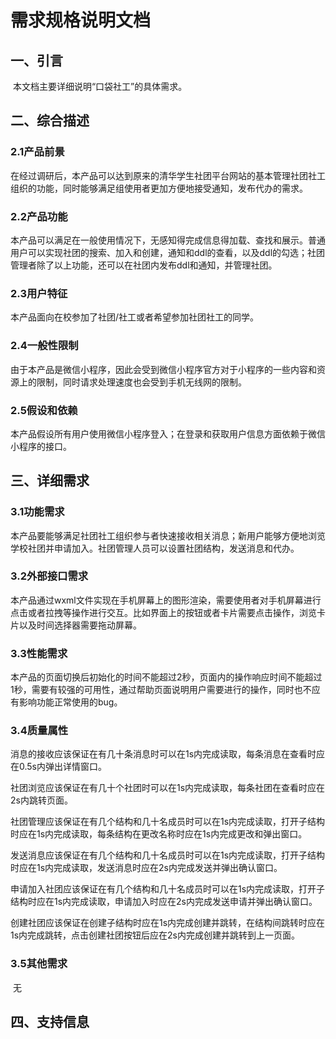 # 需求规格说明文档

## 一、引言

​	本文档主要详细说明“口袋社工”的具体需求。

## 二、综合描述

### 2.1产品前景
​	在经过调研后，本产品可以达到原来的清华学生社团平台网站的基本管理社团社工组织的功能，同时能够满足组使用者更加方便地接受通知，发布代办的需求。
### 2.2产品功能
​	本产品可以满足在一般使用情况下，无感知得完成信息得加载、查找和展示。普通用户可以实现社团的搜索、加入和创建，通知和ddl的查看，以及ddl的勾选；社团管理者除了以上功能，还可以在社团内发布ddl和通知，并管理社团。

### 2.3用户特征
   本产品面向在校参加了社团/社工或者希望参加社团社工的同学。
### 2.4一般性限制

   由于本产品是微信小程序，因此会受到微信小程序官方对于小程序的一些内容和资源上的限制，同时请求处理速度也会受到手机无线网的限制。

### 2.5假设和依赖

​	本产品假设所有用户使用微信小程序登入；在登录和获取用户信息方面依赖于微信小程序的接口。

## 三、详细需求

### 3.1功能需求
​	本产品要能够满足社团社工组织参与者快速接收相关消息；新用户能够方便地浏览学校社团并申请加入。社团管理人员可以设置社团结构，发送消息和代办。

### 3.2外部接口需求

​	本产品通过wxml文件实现在手机屏幕上的图形渲染，需要使用者对手机屏幕进行点击或者拉拽等操作进行交互。比如界面上的按钮或者卡片需要点击操作，浏览卡片以及时间选择器需要拖动屏幕。

### 3.3性能需求

​	本产品的页面切换后初始化的时间不能超过2秒，页面内的操作响应时间不能超过1秒，需要有较强的可用性，通过帮助页面说明用户需要进行的操作，同时也不应有影响功能正常使用的bug。

### 3.4质量属性

​	消息的接收应该保证在有几十条消息时可以在1s内完成读取，每条消息在查看时应在0.5s内弹出详情窗口。

​	社团浏览应该保证在有几十个社团时可以在1s内完成读取，每条社团在查看时应在2s内跳转页面。

​	社团管理应该保证在有几个结构和几十名成员时可以在1s内完成读取，打开子结构时应在1s内完成读取，每条结构在更改名称时应在1s内完成更改和弹出窗口。

​	发送消息应该保证在有几个结构和几十名成员时可以在1s内完成读取，打开子结构时应在1s内完成读取，发送消息时应在2s内完成发送并弹出确认窗口。

​	申请加入社团应该保证在有几个结构和几十名成员时可以在1s内完成读取，打开子结构时应在1s内完成读取，申请加入时应在2s内完成发送申请并弹出确认窗口。

​	创建社团应该保证在创建子结构时应在1s内完成创建并跳转，在结构间跳转时应在1s内完成跳转，点击创建社团按钮后应在2s内完成创建并跳转到上一页面。

### 3.5其他需求

​	无

## 四、支持信息
